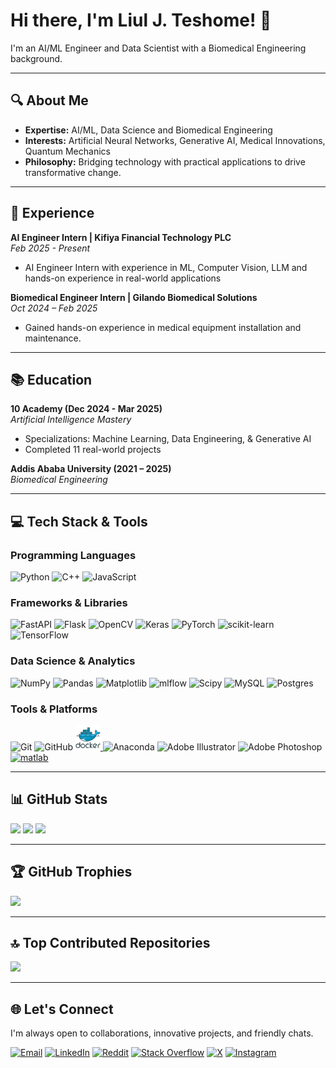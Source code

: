 # Hi there, I'm Liul J. Teshome! 👋

I'm an AI/ML Engineer and Data Scientist with a Biomedical Engineering background.

---

## 🔍 About Me

- **Expertise:** AI/ML, Data Science and Biomedical Engineering
- **Interests:** Artificial Neural Networks, Generative AI, Medical Innovations, Quantum Mechanics  
- **Philosophy:** Bridging technology with practical applications to drive transformative change.

---

## 💼 Experience

**AI Engineer Intern | Kifiya Financial Technology PLC**  
*Feb 2025 - Present*  
- AI Engineer Intern with experience in ML, Computer Vision, LLM and hands-on experience in real-world applications

**Biomedical Engineer Intern | Gilando Biomedical Solutions**  
*Oct 2024 – Feb 2025*
- Gained hands-on experience in medical equipment installation and maintenance.

---

## 📚 Education

**10 Academy (Dec 2024 -  Mar 2025)**  
*Artificial Intelligence Mastery*  
- Specializations: Machine Learning, Data Engineering, & Generative AI  
- Completed 11 real-world projects

**Addis Ababa University (2021 – 2025)**  
*Biomedical Engineering*

---

## 💻 Tech Stack & Tools

### Programming Languages
![Python](https://img.shields.io/badge/python-3670A0?style=for-the-badge&logo=python&logoColor=ffdd54) 
![C++](https://img.shields.io/badge/c++-%2300599C.svg?style=for-the-badge&logo=c%2B%2B&logoColor=white) 
![JavaScript](https://img.shields.io/badge/javascript-%23323330.svg?style=for-the-badge&logo=javascript&logoColor=%23F7DF1E)

### Frameworks & Libraries
![FastAPI](https://img.shields.io/badge/FastAPI-005571?style=for-the-badge&logo=fastapi) 
![Flask](https://img.shields.io/badge/flask-%23000.svg?style=for-the-badge&logo=flask&logoColor=white) 
![OpenCV](https://img.shields.io/badge/opencv-%23white.svg?style=for-the-badge&logo=opencv&logoColor=white) 
![Keras](https://img.shields.io/badge/Keras-%23D00000.svg?style=for-the-badge&logo=Keras&logoColor=white) 
![PyTorch](https://img.shields.io/badge/PyTorch-%23EE4C2C.svg?style=for-the-badge&logo=PyTorch&logoColor=white) 
![scikit-learn](https://img.shields.io/badge/scikit--learn-%23F7931E.svg?style=for-the-badge&logo=scikit-learn&logoColor=white) 
![TensorFlow](https://img.shields.io/badge/TensorFlow-%23FF6F00.svg?style=for-the-badge&logo=TensorFlow&logoColor=white)

### Data Science & Analytics
![NumPy](https://img.shields.io/badge/numpy-%23013243.svg?style=for-the-badge&logo=numpy&logoColor=white) 
![Pandas](https://img.shields.io/badge/pandas-%23150458.svg?style=for-the-badge&logo=pandas&logoColor=white) 
![Matplotlib](https://img.shields.io/badge/Matplotlib-%23ffffff.svg?style=for-the-badge&logo=Matplotlib&logoColor=black) 
![mlflow](https://img.shields.io/badge/mlflow-%23d9ead3.svg?style=for-the-badge&logo=numpy&logoColor=blue) 
![Scipy](https://img.shields.io/badge/SciPy-%230C55A5.svg?style=for-the-badge&logo=scipy&logoColor=white)
![MySQL](https://img.shields.io/badge/mysql-4479A1.svg?style=for-the-badge&logo=mysql&logoColor=white) 
![Postgres](https://img.shields.io/badge/postgres-%23316192.svg?style=for-the-badge&logo=postgresql&logoColor=white)

### Tools & Platforms

![Git](https://img.shields.io/badge/git-%23F05033.svg?style=for-the-badge&logo=git&logoColor=white) 
![GitHub](https://img.shields.io/badge/github-%23121011.svg?style=for-the-badge&logo=github&logoColor=white)
<a href="https://www.docker.com/" target="_blank" rel="noreferrer"> <img src="https://raw.githubusercontent.com/devicons/devicon/master/icons/docker/docker-original-wordmark.svg" alt="docker" width="40" height="40"/> </a>
![Anaconda](https://img.shields.io/badge/Anaconda-%2344A833.svg?style=for-the-badge&logo=anaconda&logoColor=white) 
![Adobe Illustrator](https://img.shields.io/badge/adobe%20illustrator-%23FF9A00.svg?style=for-the-badge&logo=adobe%20illustrator&logoColor=white) 
![Adobe Photoshop](https://img.shields.io/badge/adobe%20photoshop-%2331A8FF.svg?style=for-the-badge&logo=adobe%20photoshop&logoColor=white)
<a href="https://www.mathworks.com/" target="_blank" rel="noreferrer"> <img src="https://upload.wikimedia.org/wikipedia/commons/2/21/Matlab_Logo.png" alt="matlab" width="40" height="40"/> </a>


---

## 📊 GitHub Stats

![](https://github-readme-stats.vercel.app/api?username=Heban-7&theme=dark&hide_border=false&include_all_commits=false&count_private=false) ![](https://nirzak-streak-stats.vercel.app/?user=Heban-7&theme=dark&hide_border=false) ![](https://github-readme-stats.vercel.app/api/top-langs/?username=Heban-7&theme=dark&hide_border=false&include_all_commits=false&count_private=false&layout=compact)

---

## 🏆 GitHub Trophies

![](https://github-profile-trophy.vercel.app/?username=Heban-7&theme=radical&no-frame=false&no-bg=true&margin-w=4)

---

## 🔝 Top Contributed Repositories

![](https://github-contributor-stats.vercel.app/api?username=Heban-7&limit=5&theme=dark&combine_all_yearly_contributions=true)

---

## 🌐 Let's Connect

I'm always open to collaborations, innovative projects, and friendly chats.

[![Email](https://img.shields.io/badge/Email-D14836?logo=gmail&logoColor=white)](mailto:liuljima1896@gmail.com)  [![LinkedIn](https://img.shields.io/badge/LinkedIn-%230077B5.svg?logo=linkedin&logoColor=white)](https://linkedin.com/in/liul-j-teshome)  [![Reddit](https://img.shields.io/badge/Reddit-%23FF4500.svg?logo=Reddit&logoColor=white)](https://reddit.com/user/Imaginary-Public-239)  [![Stack Overflow](https://img.shields.io/badge/-Stackoverflow-FE7A16?logo=stack-overflow&logoColor=white)](https://stackoverflow.com/users/27980598)  [![X](https://img.shields.io/badge/X-black.svg?logo=X&logoColor=white)](https://x.com/@Heban_9)  [![Instagram](https://img.shields.io/badge/Instagram-%23E4405F.svg?logo=Instagram&logoColor=white)](https://instagram.com/heban_7th)


